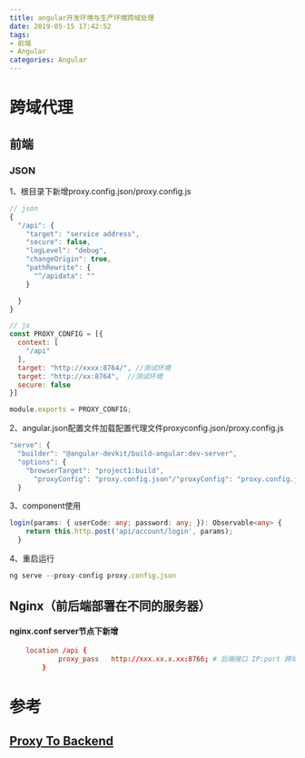 ```yaml
---
title: angular开发环境与生产环境跨域处理
date: 2019-05-15 17:42:52
tags:
- 前端
- Angular
categories: Angular
---
```

# 跨域代理

## 前端

### JSON

1、根目录下新增proxy.config.json/proxy.config.js

```ts
// json 
{
  "/api": {
    "target": "service address",
    "secure": false,
    "logLevel": "debug",
    "changeOrigin": true,
    "pathRewrite": {
      "^/apidata": ""
    }

  }
}

```
```js
// js
const PROXY_CONFIG = [{
  context: [
    "/api"
  ],
  target: "http://xxxx:8764/", //测试环境
  target: "http://xx:8764",  //测试环境
  secure: false
}]

module.exports = PROXY_CONFIG;

```

2、angular.json配置文件加载配置代理文件proxyconfig.json/proxy.config.js

```ts
"serve": {
  "builder": "@angular-devkit/build-angular:dev-server",
  "options": {
    "browserTarget": "project1:build",
      "proxyConfig": "proxy.config.json"/"proxyConfig": "proxy.config.js"
  }
```
<!--more-->
3、component使用 

```ts
login(params: { userCode: any; password: any; }): Observable<any> {
    return this.http.post('api/account/login', params);
  }
```

4、重启运行

```ts
ng serve --proxy-config proxy.config.json
```
## Nginx（前后端部署在不同的服务器）

#### nginx.conf server节点下新增

``` conf
    location /api {
            proxy_pass   http://xxx.xx.x.xx:8766; # 后端接口 IP:port 跨域代理
        }

```

# 参考

## [Proxy To Backend](https://github.com/angular/angular-cli/blob/master/docs/documentation/stories/proxy.md)